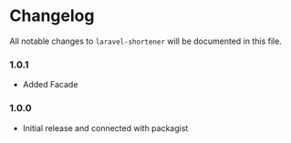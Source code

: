# Changelog

All notable changes to `laravel-shortener` will be documented in this file.

### 1.0.1
- Added Facade

### 1.0.0
- Initial release and connected with packagist
